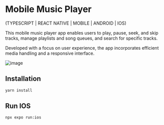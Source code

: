 # Mobile Music Player
(TYPESCRIPT | REACT NATIVE | MOBILE | ANDROID | IOS)

This mobile music player app enables users to play, pause, seek, and skip tracks, manage playlists and song queues, and search for specific tracks. 

Developed with a focus on user experience, the app incorporates efficient media handling and a responsive interface. 

![image](https://github.com/jose-ambrosioo/mobile_music_player/assets/59221796/d0d57663-f44c-4e9a-854f-8784d026b94b)

## Installation
```bash
yarn install
```

## Run IOS
```bash
npx expo run:ios
```
